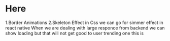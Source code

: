 # Here 
1.Border Animations
2.Skeleton Effect in Css we can go for simmer effect in react native 
When we are dealing with large responce from backend we can show loading but that will not get good to user trending one this is 
